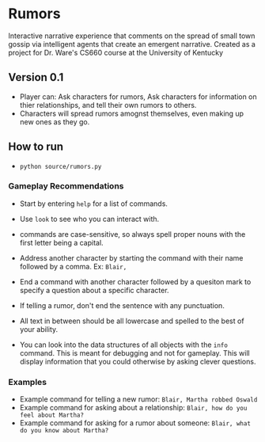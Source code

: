 # Rumors
Interactive narrative experience that comments on the spread of small town gossip via intelligent agents that create an emergent narrative. Created as a project for Dr. Ware's CS660 course at the University of Kentucky

## Version 0.1
- Player can: Ask characters for rumors, Ask characters for information on thier relationships, and tell their own rumors to others.
- Characters will spread rumors amognst themselves, even making up new ones as they go.

## How to run
- `python source/rumors.py`

### Gameplay Recommendations
- Start by entering `help` for a list of commands.
- Use `look` to see who you can interact with.
- commands are case-sensitive, so always spell proper nouns with the first letter being a capital.
- Address another character by starting the command with their name followed by a comma. Ex: `Blair,`
- End a command with another character followed by a quesiton mark to specify a question about a specific character.
- If telling a rumor, don't end the sentence with any punctuation.
- All text in between should be all lowercase and spelled to the best of your ability.

- You can look into the data structures of all objects with the `info` command. This is meant for debugging and not for gameplay. This will display information that you could otherwise by asking clever questions.

### Examples
- Example command for telling a new rumor: `Blair, Martha robbed Oswald`
- Example command for asking about a relationship: `Blair, how do you feel about Martha?`
- Example command for asking for a rumor about someone: `Blair, what do you know about Martha?`



